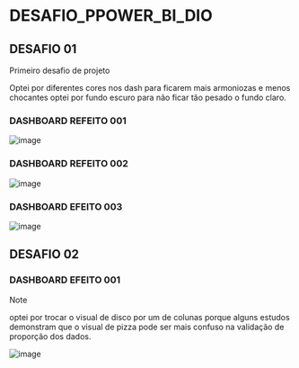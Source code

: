 # DESAFIO_PPOWER_BI_DIO
## DESAFIO 01
Primeiro desafio de projeto

Optei por diferentes cores nos dash para ficarem mais armoniozas e menos chocantes
optei por fundo escuro para não ficar tão pesado o fundo claro.

### DASHBOARD REFEITO 001

![image](https://github.com/user-attachments/assets/84dba35c-bafc-45a5-881c-808f1f637c46)

### DASHBOARD REFEITO 002

![image](https://github.com/user-attachments/assets/5ac98938-d1f9-4472-815c-0adac25f619f)

### DASHBOARD EFEITO 003

![image](https://github.com/user-attachments/assets/94567870-b243-4c8c-8bb6-b59259f0972b)

## DESAFIO 02

### DASHBOARD EFEITO 001

>[!note]
> optei por trocar o visual de disco por um de colunas porque alguns estudos demonstram que o visual de pizza pode ser mais confuso na validação de proporção dos dados.

![image](https://github.com/user-attachments/assets/4f347110-7fc7-4a11-bb46-d99412c3396a)

